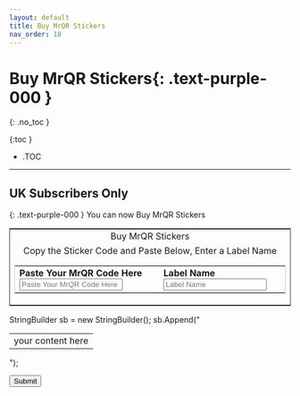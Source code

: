 ```yaml
---
layout: default
title: Buy MrQR Stickers
nav_order: 18
---
```


<html>
<head>
<style>
.button {
  padding: 5px 12px;
  text-align: center;
  text-decoration: none;
  display: inline-block;
  font-size: 9px;
  margin: 4px 2px;
  cursor: pointer; }
.button1 {background-color: #555555;} /* Black */
.button2 {background-color: white;}
.button1 {color: white;}
.button2 {color: grey;}
.button1 {border: none;}
.button2 {border: 1px solid grey}
.button1 {border-radius: 5px;}
.button2 {border-radius: 5px;}
</style>
</head>
</html>

# **Buy MrQR Stickers**{: .text-purple-000 }
{: .no_toc }

{:toc }
- .TOC
___
## UK Subscribers Only
{: .text-purple-000 }
 You can now Buy MrQR Stickers

<html>
<form method="post" action="mailto:mark@whitacre-heath.co.uk" >

<table width="600" style="border:1px solid #333">
  <tr>
    <td align="center">Buy MrQR Stickers</td>
  </tr>
  <tr>
    <td align="center">
      Copy the Sticker Code and Paste Below, Enter a Label Name
      <table align="center" width="300" border="0" cellspacing="0" cellpadding="0" style="border:1px solid #ccc;">
        <tr>
          <td> <label for="MrQR"><b>Paste Your MrQR Code Here</b></label>
               <input type="text" placeholder="Paste Your MrQR Code Here" name="," required> </td>
          <td> <label for="MrQR"><b>Label Name</b></label>
               <input type="text" placeholder="Label Name" name="," required> </td>
        </tr>
      </table>
    </td>
  </tr>
</table>

StringBuilder sb = new StringBuilder();
sb.Append("<table><tr><td>your content here</td></tr></table>");


<input type="submit" value="Submit" /> 
</form>
</html>
